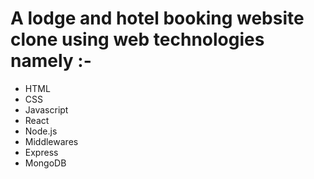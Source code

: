 # A lodge and hotel booking website clone using web technologies namely :-

- HTML
- CSS
- Javascript
- React
- Node.js
- Middlewares
- Express
- MongoDB
